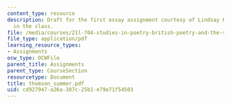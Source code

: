 ```yaml
---
content_type: resource
description: Draft for the first essay assignment courtesy of Lindsay Hays, a student
  in the class.
file: /media/courses/21l-704-studies-in-poetry-british-poetry-and-the-sciences-of-the-mind-fall-2004/cd927947a26a387c25b1e79e71f54503_thomson_summer.pdf
file_type: application/pdf
learning_resource_types:
- Assignments
ocw_type: OCWFile
parent_title: Assignments
parent_type: CourseSection
resourcetype: Document
title: thomson_summer.pdf
uid: cd927947-a26a-387c-25b1-e79e71f54503
---
```

